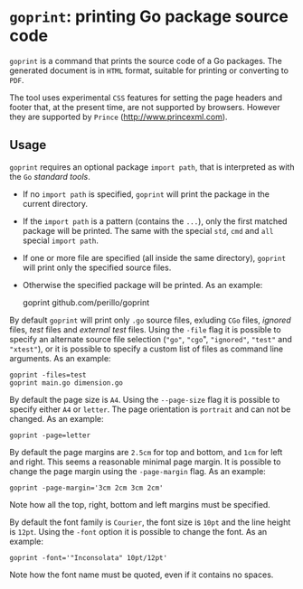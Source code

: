 # `goprint`: printing Go package source code

`goprint` is a command that prints the source code of a Go packages.  The
generated document is in `HTML` format, suitable for printing or converting to
`PDF`.

The tool uses experimental `CSS` features for setting the page headers
and footer that, at the present time, are not supported by browsers.  However
they are supported by `Prince` (http://www.princexml.com).

## Usage
`goprint` requires an optional package `import path`, that is interpreted as
with the `Go` *standard tools*.

* If no `import path` is specified, `goprint` will print the package in the
  current directory.

* If the `import path` is a pattern (contains the `...`), only the first
  matched package will be printed.  The same with the special `std`, `cmd` and
  `all` special `import path`.

* If one or more file are specified (all inside the same directory), `goprint`
  will print only the specified source files.

* Otherwise the specified package will be printed. As an example:

    goprint github.com/perillo/goprint

By default `goprint` will print only `.go` source files, exluding `CGo` files,
*ignored* files, *test* files and *external test* files.  Using the `-file`
flag it is possible to specify an alternate source file selection
(`"go"`, `"cgo`", `"ignored"`, `"test"` and `"xtest"`), or it is possible to
specify a custom list of files as command line arguments.  As an example:

    goprint -files=test
    goprint main.go dimension.go

By default the page size is `A4`.  Using the `--page-size` flag it is possible
to specify either `A4` or `letter`.  The page orientation is `portrait` and can
not be changed.  As an example:

    goprint -page=letter

By default the page margins are `2.5cm` for top and bottom, and `1cm` for left
and right.  This seems a reasonable minimal page margin.  It is possible to
change the page margin using the `-page-margin` flag.  As an example:

    goprint -page-margin='3cm 2cm 3cm 2cm'

Note how all the top, right, bottom and left margins must be specified.

By default the font family is `Courier`, the font size is `10pt` and the line
height is `12pt`.  Using the `-font` option it is possible to change the font.
As an example:

    goprint -font='"Inconsolata" 10pt/12pt'

Note how the font name must be quoted, even if it contains no spaces.
